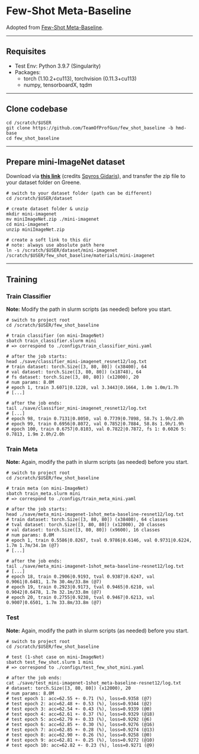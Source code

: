 # Few-Shot Meta-Baseline

Adopted from [Few-Shot Meta-Baseline](https://github.com/yinboc/few-shot-meta-baseline).

---

## Requisites
- Test Env: Python 3.9.7 (Singularity)
- Packages:
    - torch (1.10.2+cu113), torchvision (0.11.3+cu113)
    - numpy, tensorboardX, tqdm

---

## Clone codebase
```
cd /scratch/$USER
git clone https://github.com/TeamOfProfGuo/few_shot_baseline -b hmd-base
cd few_shot_baseline
```

---

## Prepare mini-ImageNet dataset

Download via [**this link**](https://drive.google.com/file/d/1fJAK5WZTjerW7EWHHQAR9pRJVNg1T1Y7/view?usp=sharing) (credits [Spyros Gidaris](https://github.com/gidariss/FewShotWithoutForgetting)), and transfer the zip file to your dataset folder on Greene.
```
# switch to your dataset folder (path can be different)
cd /scratch/$USER/dataset

# create dataset folder & unzip
mkdir mini-imagenet
mv miniImageNet.zip ./mini-imagenet
cd mini-imagenet
unzip miniImageNet.zip

# create a soft link to this dir
# note: always use absolute path here
ln -s /scratch/$USER/dataset/mini-imagenet /scratch/$USER/few_shot_baseline/materials/mini-imagenet
```

---

## Training

### Train Classifier
**Note:** Modify the path in slurm scripts (as needed) before you start.
```
# switch to project root
cd /scratch/$USER/few_shot_baseline

# train classifier (on mini-ImageNet)
sbatch train_classifier.slurm mini
# => correspond to ./configs/train_classifier_mini.yaml

# after the job starts:
head ./save/classifier_mini-imagenet_resnet12/log.txt
# train dataset: torch.Size([3, 80, 80]) (x38400), 64
# val dataset: torch.Size([3, 80, 80]) (x18748), 64
# fs dataset: torch.Size([3, 80, 80]) (x12000), 20
# num params: 8.0M
# epoch 1, train 3.6071|0.1228, val 3.3443|0.1664, 1.0m 1.0m/1.7h
# [...]

# after the job ends:
tail ./save/classifier_mini-imagenet_resnet12/log.txt
# [...]
# epoch 98, train 0.7131|0.8050, val 0.7739|0.7898, 58.7s 1.9h/2.0h
# epoch 99, train 0.6956|0.8072, val 0.7852|0.7884, 58.8s 1.9h/1.9h
# epoch 100, train 0.6757|0.8103, val 0.7822|0.7872, fs 1: 0.6026 5: 0.7813, 1.9m 2.0h/2.0h
```

### Train Meta
**Note:** Again, modify the path in slurm scripts (as needed) before you start.
```
# switch to project root
cd /scratch/$USER/few_shot_baseline

# train meta (on mini-ImageNet)
sbatch train_meta.slurm mini
# => correspond to ./configs/train_meta_mini.yaml

# after the job starts:
head ./save/meta_mini-imagenet-1shot_meta-baseline-resnet12/log.txt
# train dataset: torch.Size([3, 80, 80]) (x38400), 64 classes
# tval dataset: torch.Size([3, 80, 80]) (x12000), 20 classes
# val dataset: torch.Size([3, 80, 80]) (x9600), 16 classes
# num params: 8.0M
# epoch 1, train 0.5586|0.8267, tval 0.9786|0.6146, val 0.9731|0.6224, 1.7m 1.7m/34.1m (@7)
# [...]

# after the job ends:
tail ./save/meta_mini-imagenet-1shot_meta-baseline-resnet12/log.txt
# [...]
# epoch 18, train 0.2906|0.9193, tval 0.9387|0.6247, val 0.9061|0.6481, 1.7m 30.4m/33.8m (@7)
# epoch 19, train 0.2923|0.9173, tval 0.9465|0.6210, val 0.9042|0.6478, 1.7m 32.1m/33.8m (@7)
# epoch 20, train 0.2755|0.9238, tval 0.9467|0.6213, val 0.9007|0.6501, 1.7m 33.8m/33.8m (@7)
```

### Test
**Note:** Again, modify the path in slurm scripts (as needed) before you start.
```
# switch to project root
cd /scratch/$USER/few_shot_baseline

# test (1-shot case on mini-ImageNet)
sbatch test_few_shot.slurm 1 mini
# => correspond to ./configs/test_few_shot_mini.yaml

# after the job ends:
cat ./save/test_mini-imagenet-1shot_meta-baseline-resnet12/log.txt
# dataset: torch.Size([3, 80, 80]) (x12000), 20
# num params: 8.0M
# test epoch 1: acc=62.55 +- 0.71 (%), loss=0.9358 (@7)
# test epoch 2: acc=62.48 +- 0.53 (%), loss=0.9344 (@2)
# test epoch 3: acc=62.54 +- 0.43 (%), loss=0.9339 (@0)
# test epoch 4: acc=62.61 +- 0.37 (%), loss=0.9329 (@18)
# test epoch 5: acc=62.79 +- 0.33 (%), loss=0.9292 (@6)
# test epoch 6: acc=62.85 +- 0.30 (%), loss=0.9276 (@16)
# test epoch 7: acc=62.85 +- 0.28 (%), loss=0.9274 (@13)
# test epoch 8: acc=62.90 +- 0.26 (%), loss=0.9258 (@0)
# test epoch 9: acc=62.81 +- 0.25 (%), loss=0.9272 (@10)
# test epoch 10: acc=62.82 +- 0.23 (%), loss=0.9271 (@9)
```
